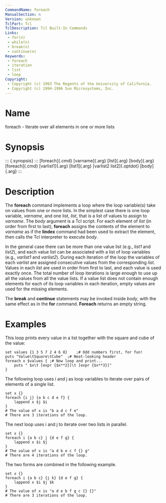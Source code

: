 ```yaml
---
CommandName: foreach
ManualSection: n
Version: unknown
TclPart: Tcl
TclDescription: Tcl Built-In Commands
Links:
 - for(n)
 - while(n)
 - break(n)
 - continue(n)
Keywords:
 - foreach
 - iteration
 - list
 - loop
Copyright:
 - Copyright (c) 1993 The Regents of the University of California.
 - Copyright (c) 1994-1996 Sun Microsystems, Inc.
---
```


# Name

foreach - Iterate over all elements in one or more lists

# Synopsis

::: {.synopsis} :::
[foreach]{.cmd} [varname]{.arg} [list]{.arg} [body]{.arg}
[foreach]{.cmd} [varlist1]{.arg} [list1]{.arg} [varlist2 list2]{.optdot} [body]{.arg}
:::

# Description

The **foreach** command implements a loop where the loop variable(s) take on values from one or more lists. In the simplest case there is one loop variable, *varname*, and one list, *list*, that is a list of values to assign to *varname*. The *body* argument is a Tcl script. For each element of *list* (in order from first to last), **foreach** assigns the contents of the element to *varname* as if the **lindex** command had been used to extract the element, then calls the Tcl interpreter to execute *body*.

In the general case there can be more than one value list (e.g., *list1* and *list2*), and each value list can be associated with a list of loop variables (e.g., *varlist1* and *varlist2*). During each iteration of the loop the variables of each *varlist* are assigned consecutive values from the corresponding *list*. Values in each *list* are used in order from first to last, and each value is used exactly once. The total number of loop iterations is large enough to use up all the values from all the value lists. If a value list does not contain enough elements for each of its loop variables in each iteration, empty values are used for the missing elements.

The **break** and **continue** statements may be invoked inside *body*, with the same effect as in the **for** command.  **Foreach** returns an empty string.

# Examples

This loop prints every value in a list together with the square and cube of the value:

```
set values {1 3 5 7 2 4 6 8}	;# Odd numbers first, for fun!
puts "Value\tSquare\tCube"	;# Neat-looking header
foreach x $values {	;# Now loop and print...
    puts " $x\t [expr {$x**2}]\t [expr {$x**3}]"
}
```

The following loop uses i and j as loop variables to iterate over pairs of elements of a single list.

```
set x {}
foreach {i j} {a b c d e f} {
    lappend x $j $i
}
# The value of x is "b a d c f e"
# There are 3 iterations of the loop.
```

The next loop uses i and j to iterate over two lists in parallel.

```
set x {}
foreach i {a b c} j {d e f g} {
    lappend x $i $j
}
# The value of x is "a d b e c f {} g"
# There are 4 iterations of the loop.
```

The two forms are combined in the following example.

```
set x {}
foreach i {a b c} {j k} {d e f g} {
    lappend x $i $j $k
}
# The value of x is "a d e b f g c {} {}"
# There are 3 iterations of the loop.
```

